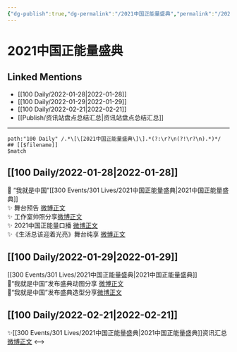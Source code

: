 ```yaml
---
{"dg-publish":true,"dg-permalink":"/2021中国正能量盛典","permalink":"/2021中国正能量盛典/","created":"2022-12-22T15:41:08.000+08:00","updated":"2023-04-10T16:05:31.267+08:00"}
---
```


# 2021中国正能量盛典

## Linked Mentions
- [[100 Daily/2022-01-28\|2022-01-28]]
- [[100 Daily/2022-01-29\|2022-01-29]]
- [[100 Daily/2022-02-21\|2022-02-21]]
- [[Publish/资讯站盘点总结汇总\|资讯站盘点总结汇总]]


---

```expander
path:"100 Daily" /.*\[\[2021中国正能量盛典\]\].*(?:\r?\n(?!\r?\n).*)*/
## [[$filename]]
$match
```
## [[100 Daily/2022-01-28\|2022-01-28]]
💫 “我就是中国”[[300 Events/301 Lives/2021中国正能量盛典\|2021中国正能量盛典]]  
✨ 舞台预告 [微博正文](https://m.weibo.cn/6466290670/4730656104121167)  
✨ 工作室帅照分享[微博正文](https://m.weibo.cn/6466290670/4730761305131513)  
✨ 2021中国正能量口播 [微博正文](https://m.weibo.cn/6466290670/4730748383006738)  
✨《生活总该迎着光亮》舞台纯享 [微博正文](https://m.weibo.cn/6466290670/4730745854364897)
## [[100 Daily/2022-01-29\|2022-01-29]]
[[300 Events/301 Lives/2021中国正能量盛典\|2021中国正能量盛典]]  
🌟“我就是中国”发布盛典动图分享 [微博正文](https://m.weibo.cn/6466290670/4731079099416715)  
🌟“我就是中国”发布盛典造型分享[微博正文](https://m.weibo.cn/6466290670/4730911482974472)
## [[100 Daily/2022-02-21\|2022-02-21]]
✨[[300 Events/301 Lives/2021中国正能量盛典\|2021中国正能量盛典]]资讯汇总[微博正文](https://m.weibo.cn/6466290670/4739275037610097)
<-->